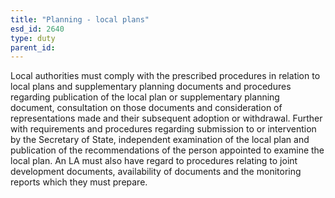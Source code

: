 ```yaml
---
title: "Planning - local plans"
esd_id: 2640
type: duty
parent_id:  
---
```


Local authorities must comply with the prescribed procedures in relation to local plans and supplementary planning documents and procedures regarding publication of the local plan or supplementary planning document, consultation on those documents and consideration of representations made and their subsequent adoption or withdrawal.  Further with requirements and procedures regarding submission to or intervention by the Secretary of State, independent examination of the local plan and publication of the recommendations of the person appointed to examine the local plan.   An LA must also have regard to procedures relating to joint development documents, availability of documents and the monitoring reports which they must prepare.

